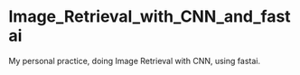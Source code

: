 # Image_Retrieval_with_CNN_and_fastai
My personal practice, doing Image Retrieval with CNN, using fastai.
